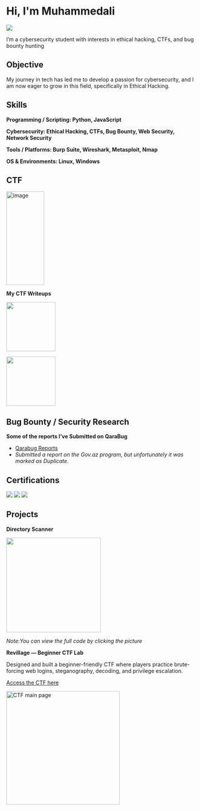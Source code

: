 # Hi, I'm Muhammedali
<a href="https://linkedin.com/in/mehemmedeli"><img src="https://img.shields.io/badge/-LinkedIn-0072b1?&style=for-the-badge&logo=linkedin&logoColor=white" /></a>


I’m a cybersecurity student with interests in ethical hacking, CTFs, and bug bounty hunting

## Objective

My journey in tech has led me to develop a passion for cybersecurity, and I am now eager to grow in this field, specifically in Ethical Hacking.

## Skills

**Programming / Scripting: Python, JavaScript**

**Cybersecurity: Ethical Hacking, CTFs, Bug Bounty, Web Security, Network Security**

**Tools / Platforms: Burp Suite, Wireshark, Metasploit, Nmap**

**OS & Environments: Linux, Windows**

## CTF
<a href="https://tryhackme.com/p/Muhammedali1"><img width="100" height="247" alt="image" src="https://github.com/user-attachments/assets/d3ee3c10-2967-4519-9d56-b9395fdc1918" /><a>

<b>My CTF Writeups</b>

<a href="https://medium.com/@muxammedhusrynzade/ignite-ctf-walkthrough-37d4fac7bc45"><img width=130 src="https://img.shields.io/badge/Medium-12100E?style=for-the-badge&logo=medium&logoColor=white" /><a>

<a href="https://medium.com/@muxammedhusrynzade/tryhackme-retro-walkthrough-154c1655a6be"><img width=130 src="https://img.shields.io/badge/Medium-12100E?style=for-the-badge&logo=medium&logoColor=white" /><a>

## Bug Bounty / Security Research
**Some of the reports I’ve Submitted on QaraBug**
- [Qarabug Reports](Certificates/qarabug.png)
- *Submitted a report on the Gov.az program, but unfortunately it was marked as Duplicate.*

## Certifications
<a href="Certificates/udemy.jpg"><img src="https://img.shields.io/badge/Udemy-A435F0?style=for-the-badge&logo=Udemy&logoColor=white" /><a>
<a href="Certificates/cisco.pdf"><img src="https://img.shields.io/badge/cisco-%23049fd9.svg?style=for-the-badge&logo=cisco&logoColor=black" /><a>
<a href="Certificates/ethical-hacker.pdf"><img src="https://img.shields.io/badge/cisco-%23049fd9.svg?style=for-the-badge&logo=cisco&logoColor=black" /><a>
## Projects
**Directory Scanner**

<a href="https://github.com/Muhammedali-Sec/coding/blob/main/directory_finder.py"><img width=250 src="https://github.com/Muhammedali-Sec/coding/blob/main/scanner.png" /><a>

*Note:You can view the full code by clicking the picture*

**Revillage — Beginner CTF Lab**

Designed and built a beginner-friendly CTF where players practice brute-forcing web logins, steganography, decoding, and privilege escalation.

[Access the CTF here](https://tryhackme.com/jr/revillage)

<img src="https://github.com/Muhammedali-Sec/coding/blob/main/images/main.png" alt="CTF main page" width=300></img>

